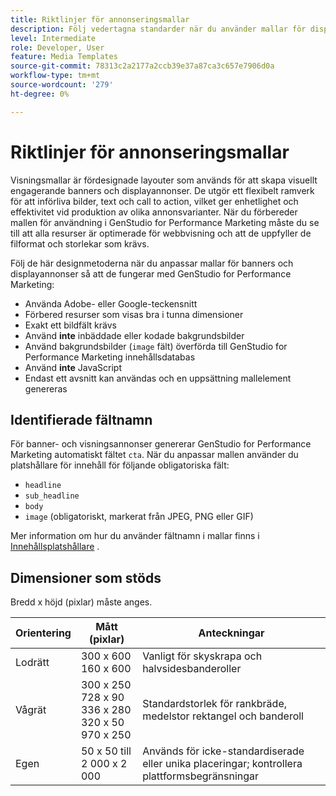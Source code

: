 ```yaml
---
title: Riktlinjer för annonseringsmallar
description: Följ vedertagna standarder när du använder mallar för displayannonser och banderoller med Adobe GenStudio for Performance Marketing.
level: Intermediate
role: Developer, User
feature: Media Templates
source-git-commit: 78313c2a2177a2ccb39e37a87ca3c657e7906d0a
workflow-type: tm+mt
source-wordcount: '279'
ht-degree: 0%

---
```


# Riktlinjer för annonseringsmallar

Visningsmallar är fördesignade layouter som används för att skapa visuellt engagerande banners och displayannonser. De utgör ett flexibelt ramverk för att införliva bilder, text och call to action, vilket ger enhetlighet och effektivitet vid produktion av olika annonsvarianter. När du förbereder mallen för användning i GenStudio for Performance Marketing måste du se till att alla resurser är optimerade för webbvisning och att de uppfyller de filformat och storlekar som krävs.

Följ de här designmetoderna när du anpassar mallar för banners och displayannonser så att de fungerar med GenStudio for Performance Marketing:

- Använda Adobe- eller Google-teckensnitt
- Förbered resurser som visas bra i tunna dimensioner
- Exakt ett bildfält krävs
- Använd **inte** inbäddade eller kodade bakgrundsbilder
- Använd bakgrundsbilder (`image` fält) överförda till GenStudio for Performance Marketing innehållsdatabas
- Använd **inte** JavaScript
- Endast ett avsnitt kan användas och en uppsättning mallelement genereras

## Identifierade fältnamn

För banner- och visningsannonser genererar GenStudio for Performance Marketing automatiskt fältet `cta`. När du anpassar mallen använder du platshållare för innehåll för följande obligatoriska fält:

- `headline`
- `sub_headline`
- `body`
- `image` (obligatoriskt, markerat från JPEG, PNG eller GIF)

Mer information om hur du använder fältnamn i mallar finns i [Innehållsplatshållare](/help/user-guide/content/customize-template.md#content-placeholders) .

## Dimensioner som stöds

Bredd x höjd (pixlar) måste anges.

| Orientering | Mått (pixlar) | Anteckningar |
|--------------|-------------------------------------------------------------|------------------------------------------------------------------|
| Lodrätt | 300 x 600<br>160 x 600 | Vanligt för skyskrapa och halvsidesbanderoller |
| Vågrät | 300 x 250<br>728 x 90<br>336 x 280<br>320 x 50<br>970 x 250 | Standardstorlek för rankbräde, medelstor rektangel och banderoll |
| Egen | 50 x 50 till 2 000 x 2 000 | Används för icke-standardiserade eller unika placeringar; kontrollera plattformsbegränsningar |

<!-- Potentially add an example

## Template example

+++Example: Display ad template

+++

-->

